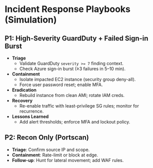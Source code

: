 # Incident Response Playbooks (Simulation)

## P1: High-Severity GuardDuty + Failed Sign-in Burst
- **Triage**
  - Validate GuardDuty `severity >= 7` finding context.
  - Check Azure sign-in burst (≥3 failures in 5–10 min).
- **Containment**
  - Isolate impacted EC2 instance (security group deny-all).
  - Force user password reset; enable MFA.
- **Eradication**
  - Rebuild instance from clean AMI; rotate IAM creds.
- **Recovery**
  - Re-enable traffic with least-privilege SG rules; monitor for recurrence.
- **Lessons Learned**
  - Add alert thresholds; enforce MFA and lockout policy.

## P2: Recon Only (Portscan)
- **Triage**: Confirm source IP and scope.
- **Containment**: Rate-limit or block at edge.
- **Follow-up**: Hunt for lateral movement; add WAF rules.
